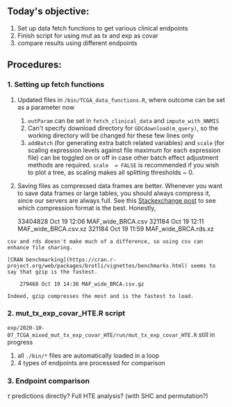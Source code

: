 ## Today's objective:

1. Set up data fetch functions to get various clinical endpoints
2. Finish script for using mut as tx and exp as covar
3. compare results using different endpoints


## Procedures:

### 1. Setting up fetch functions
   1. Updated files in `/bin/TCGA_data_functions.R`, where outcome can be set as a parameter now
      1. `outParam` can be set in `fetch_clinical_data` and `impute_with_NNMIS`
      2. Can't specify download directory for `GDCdownload(m_query)`, so the working directory will be changed for these few lines only
      3. `addBatch` (for generating extra batch related variables) and `scale` (for scaling expression levels against file maximum for each expression file) can be toggled on or off in case other batch effect adjustment methods are required. `scale  = FALSE` is recommended if you wish to plot a tree, as scaling makes all splitting thresholds ~ 0.
   2. Saving files as compressed data frames are better. Whenever you want to save data frames or large tables, you should always compress it, since our servers are always full. See this [Stackexchange post](https://stackoverflow.com/questions/44477709/r-compressively-saving-large-data-frames-to-hard-drive) to see which compression format is the best. Honestly, 
   
        33404828 Oct 19 12:06 MAF_wide_BRCA.csv
        321184 Oct 19 12:11 MAF_wide_BRCA.csv.xz 
        321184 Oct 19 11:59 MAF_wide_BRCA.rds.xz 
    
    csv and rds doesn't make much of a difference, so using csv can enhance file sharing.

    [CRAN benchmarking](https://cran.r-project.org/web/packages/brotli/vignettes/benchmarks.html) seems to say that gzip is the fastest.

        279468 Oct 19 14:36 MAF_wide_BRCA.csv.gz

    Indeed, gzip compresses the most and is the fastest to load.


### 2. mut_tx_exp_covar_HTE.R script
`exp/2020-10-07_TCGA_mixed_mut_tx_exp_covar_HTE/run/mut_tx_exp_covar_HTE.R` still in progress

   1. all `./bin/*` files are automatically loaded in a loop
   2. 4 types of endpoints are processed for comparison


### 3. Endpoint comparison 

$\tau$ predictions directly?
Full HTE analysis? (with SHC and permutation?)